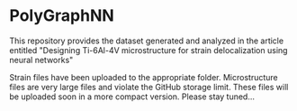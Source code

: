 # PolyGraphNN
This repository provides the dataset generated and analyzed in the article entitled "Designing Ti-6Al-4V microstructure for strain delocalization using neural networks"

Strain files have been uploaded to the appropriate folder. Microstructure files are very large files and violate the GitHub storage limit. These files will be uploaded soon in a more compact version. Please stay tuned...

